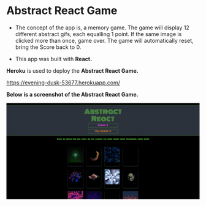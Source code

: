 # Abstract React Game

- The concept of the app is, a memory game. The game will display 12 different abstract gifs, each equalling 1 point. If the same image is clicked more than once, game over. The game will automatically reset, bring the Score back to 0. 

- This app was built with **React.**

**Heroku** is used to deploy the **Abstract React Game.**

https://evening-dusk-53677.herokuapp.com/

**Below is a screenshot of the Abstract React Game.**

![Image of abstractreact](abstract-react/public/assets/images/abstractreact.jpg)



